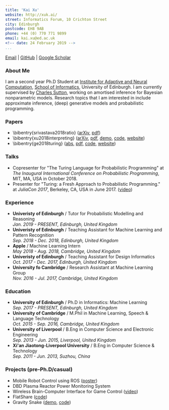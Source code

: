 ```yaml
---
title: 'Kai Xu'
website: http://xuk.ai/
street: Informatics Forum, 10 Crichton Street
city: Edinburgh
postcode: EH8 9AB
phone: +44 (0) 770 771 9899
email: kai.xu@ed.ac.uk
<!-- date: 24 February 2019 -->
...
```


[Email](mailto:kai.xu@ed.ac.uk) | [GitHub](http://github.com/xukai92) | [Google Scholar](https://scholar.google.ca/citations?user=kf3C60wAAAAJ)

### About Me

I am a second year Ph.D Student at [Institute for Adaptive and Neural Computation](http://www.anc.ed.ac.uk/), [School of Informatics](https://www.ed.ac.uk/informatics), University of Edinburgh. I am currently supervised by [Charles Sutton](http://homepages.inf.ed.ac.uk/csutton/), working on amortised inference for Bayesian nonparametric models. Research topics that I am interested in include approximate inference, (deep) generative models and probabilistic programming.

### Papers

- \bibentry{srivastava2018ratio} ([arXiv](https://arxiv.org/abs/1806.00101), [pdf](https://arxiv.org/pdf/1806.00101.pdf))
- \bibentry{xu2018interpreting} ([arXiv](https://arxiv.org/abs/1803.04042), [pdf](https://arxiv.org/pdf/1803.04042.pdf), [demo](http://xuk.ai/darksight/demo/mnist.html), [code](https://github.com/xukai92/darksight), [website](http://xuk.ai/darksight/))
- \bibentry{ge2018turing} ([abs](http://proceedings.mlr.press/v84/ge18b.html), [pdf](http://proceedings.mlr.press/v84/ge18b/ge18b.pdf), [code](https://github.com/yebai/Turing.jl), [website](http://turing.guru/))

### Talks

- Copresenter for "The Turing Language for Probabilistic Programming" at *The Inaugural International Conference on Probabilistic Programming*, MIT, MA, USA in October 2018.
- Presenter for "Turing: a Fresh Approach to Probabilistic Programming." at *JuliaCon 2017*, Berkeley, CA, USA in June 2017. ([video](https://www.youtube.com/watch?v=DJWNQg7uuCg))

### Experience

- **Univeristy of Edinburgh** / Tutor for Probabilistic Modelling and Reasoning
<br>*Jan. 2019 - PRESENT, Edinburgh, United Kingdom*
- **Univeristy of Edinburgh** / Teaching Assistant for Machine Learning and Pattern Recognition
<br>*Sep. 2018 - Dec. 2018, Edinburgh, United Kingdom*
- **Apple** / Machine Learning Intern
<br>*May 2018 - Aug. 2018, Cambridge, United Kingdom*
- **Univeristy of Edinburgh** / Teaching Assistant for Design Informatics
<br>*Oct. 2017 - Dec. 2017, Edinburgh, United Kingdom*
- **University fo Cambridge** / Research Assistant at Machine Learning Group
<br>*Nov. 2016 - Jul. 2017, Cambridge, United Kingdom*
<!-- - **The Brain Charity** / IT Maintainer and Software Developer
<br>*Aug. 2014 - Jul. 2015, Liverpool, United Kingdom* -->

### Education

- **University of Edinburgh** / Ph.D in Informatics: Machine Learning
<br>*Sep. 2017 - PRESENT, Edinburgh, United Kingdom*
- **University of Cambridge** / M.Phil in Machine Learning, Speech & Language Technology
<br>*Oct. 2015 - Sep. 2016, Cambridge, United Kingdom*
- **University of Liverpool** / B.Eng in Computer Science and Electronic Engineering
<br>*Sep. 2013 - Jun. 2015, Liverpool, United Kingdom*
- **Xi'an Jiaotong-Liverpool University** / B.Eng in Computer Science & Technology
<br>*Sep. 2011 - Jun. 2013, Suzhou, China*

### Projects (pre-Ph.D/casual)

- Mobile Robot Control using ROS ([poster](./assets/images/fyp.png))
- DBD Plasma Reactor Power Monitoring System
- Wireless Brain-Computer Interface for Game Control ([video](https://www.youtube.com/watch?v=ysmLmQ8NfEY))
- FlatShare ([code](https://github.com/xukai92/flatshare))
- Gravity Snake ([demo](http://xuk.ai/gravity_snake/), [code](https://github.com/xukai92/gravity_snake))
